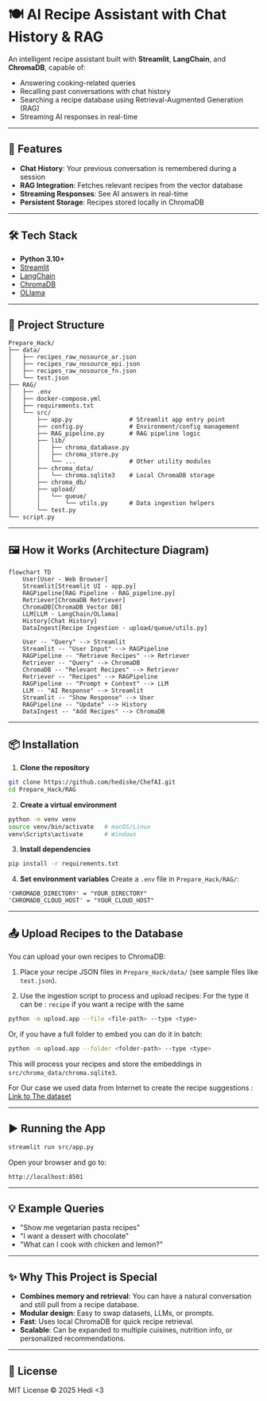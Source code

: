 # 🍽️ AI Recipe Assistant with Chat History & RAG

An intelligent recipe assistant built with **Streamlit**, **LangChain**, and **ChromaDB**, capable of:

- Answering cooking-related queries
- Recalling past conversations with chat history
- Searching a recipe database using Retrieval-Augmented Generation (RAG)
- Streaming AI responses in real-time

---

## 🚀 Features

- **Chat History**: Your previous conversation is remembered during a session
- **RAG Integration**: Fetches relevant recipes from the vector database
- **Streaming Responses**: See AI answers in real-time
- **Persistent Storage**: Recipes stored locally in ChromaDB

---

## 🛠️ Tech Stack

- **Python 3.10+**
- [Streamlit](https://streamlit.io/)
- [LangChain](https://www.langchain.com/)
- [ChromaDB](https://www.trychroma.com/)
- [OLlama](https://www.ollama.com)

---

## 📂 Project Structure

```
Prepare_Hack/
├── data/
│   ├── recipes_raw_nosource_ar.json
│   ├── recipes_raw_nosource_epi.json
│   ├── recipes_raw_nosource_fn.json
│   └── test.json
├── RAG/
│   ├── .env
│   ├── docker-compose.yml
│   ├── requirements.txt
│   └── src/
│       ├── app.py                # Streamlit app entry point
│       ├── config.py             # Environment/config management
│       ├── RAG_pipeline.py       # RAG pipeline logic
│       ├── lib/
│       │   ├── chroma_database.py
│       │   ├── chroma_store.py
│       │   └── ...               # Other utility modules
│       ├── chroma_data/
│       │   └── chroma.sqlite3    # Local ChromaDB storage
│       ├── chroma_db/
│       ├── upload/
│       │   └── queue/
│       │       └── utils.py      # Data ingestion helpers
│       └── test.py
└── script.py
```

---

## 🖼️ How it Works (Architecture Diagram)

```mermaid
flowchart TD
    User[User - Web Browser]
    Streamlit[Streamlit UI - app.py]
    RAGPipeline[RAG Pipeline - RAG_pipeline.py]
    Retriever[ChromaDB Retriever]
    ChromaDB[ChromaDB Vector DB]
    LLM[LLM - LangChain/OLlama]
    History[Chat History]
    DataIngest[Recipe Ingestion - upload/queue/utils.py]

    User -- "Query" --> Streamlit
    Streamlit -- "User Input" --> RAGPipeline
    RAGPipeline -- "Retrieve Recipes" --> Retriever
    Retriever -- "Query" --> ChromaDB
    ChromaDB -- "Relevant Recipes" --> Retriever
    Retriever -- "Recipes" --> RAGPipeline
    RAGPipeline -- "Prompt + Context" --> LLM
    LLM -- "AI Response" --> Streamlit
    Streamlit -- "Show Response" --> User
    RAGPipeline -- "Update" --> History
    DataIngest -- "Add Recipes" --> ChromaDB
```

---

## 📦 Installation

1. **Clone the repository**

```bash
git clone https://github.com/hediske/ChefAI.git
cd Prepare_Hack/RAG
```

2. **Create a virtual environment**

```bash
python -m venv venv
source venv/bin/activate   # macOS/Linux
venv\Scripts\activate      # Windows
```

3. **Install dependencies**

```bash
pip install -r requirements.txt
```

4. **Set environment variables**
   Create a `.env` file in `Prepare_Hack/RAG/`:

```env
'CHROMADB_DIRECTORY' = "YOUR_DIRECTORY"
'CHROMADB_CLOUD_HOST' = "YOUR_CLOUD_HOST"
```

---

## 📤 Upload Recipes to the Database

You can upload your own recipes to ChromaDB:

1. Place your recipe JSON files in `Prepare_Hack/data/` (see sample files like `test.json`).

2. Use the ingestion script to process and upload recipes:
   For the type it can be : `recipe` if you want a recipe with the same

```bash
python -m upload.app --file <file-path> --type <type>
```

Or, if you have a full folder to embed you can do it in batch:

```bash
python -m upload.app --folder <folder-path> --type <type>
```

This will process your recipes and store the embeddings in `src/chroma_data/chroma.sqlite3`.

For Our case we used data from Internet to create the recipe suggestions :
[Link to The dataset](https://eightportions.com/datasets/Recipes/)

---

## ▶️ Running the App

```bash
streamlit run src/app.py
```

Open your browser and go to:

```
http://localhost:8501
```

---

## 💡 Example Queries

- "Show me vegetarian pasta recipes"
- "I want a dessert with chocolate"
- "What can I cook with chicken and lemon?"

---

## ✨ Why This Project is Special

- **Combines memory and retrieval**: You can have a natural conversation and still pull from a recipe database.
- **Modular design**: Easy to swap datasets, LLMs, or prompts.
- **Fast**: Uses local ChromaDB for quick recipe retrieval.
- **Scalable**: Can be expanded to multiple cuisines, nutrition info, or personalized recommendations.

---

## 📜 License

MIT License © 2025 Hedi <3
